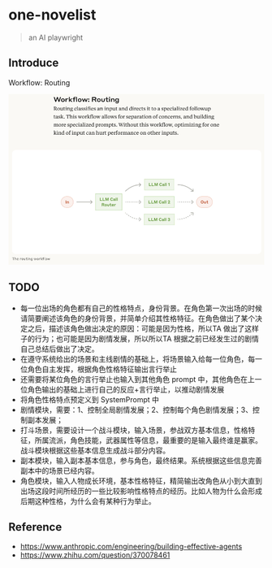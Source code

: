 # one-novelist

> an AI playwright

## Introduce

Workflow: Routing

![workflow-routing](assets/workflow-routing.png)

## TODO

- 每一位出场的角色都有自己的性格特点，身份背景。在角色第一次出场的时候请简要阐述该角色的身份背景，并简单介绍其性格特征。在角色做出了某个决定之后，描述该角色做出决定的原因：可能是因为性格，所以TA 做出了这样子的行为；也可能是因为剧情发展，所以所以TA 根据之前已经发生过的剧情自己总结后做出了决定。
- 在遵守系统给出的场景和主线剧情的基础上，将场景输入给每一位角色，每一位角色自主发挥，根据角色性格特征输出言行举止
- 还需要将某位角色的言行举止也输入到其他角色 prompt 中，其他角色在上一位角色输出的基础上进行自己的反应+言行举止，以推动剧情发展
- 将角色性格特点预定义到 SystemPrompt 中
- 剧情模块，需要：1、控制全局剧情发展；2、控制每个角色剧情发展；3、控制副本发展；
- 打斗场景，需要设计一个战斗模块，输入场景，参战双方基本信息，性格特征，所属流派，角色技能，武器属性等信息，最重要的是输入最终谁是赢家。
  战斗模块根据这些基本信息生成战斗部分内容。
- 副本模块，输入副本基本信息，参与角色，最终结果。系统根据这些信息完善副本中的场景已经内容。
- 角色模块，输入人物成长环境，基本性格特征，精简输出改角色从小到大直到出场这段时间所经历的一些比较影响性格特点的经历。比如人物为什么会形成后期这种性格，为什么会有某种行为举止。

## Reference

- https://www.anthropic.com/engineering/building-effective-agents
- https://www.zhihu.com/question/370078461